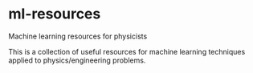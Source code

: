 # ml-resources
Machine learning resources for physicists

This is a collection of useful resources for machine learning techniques applied to physics/engineering problems.
